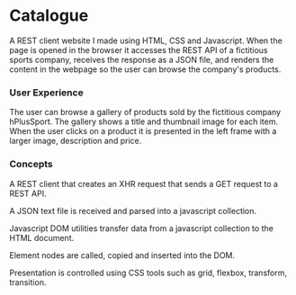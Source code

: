 # Catalogue
A REST client website I made using HTML, CSS and Javascript. When the page is opened in the browser it accesses the REST API of a fictitious sports company, receives the response as a JSON file, and renders the content in the webpage so the user can browse the company's products.

### User Experience
The user can browse a gallery of products sold by the fictitious company hPlusSport.
The gallery shows a title and thumbnail image for each item. When the user clicks on a product it is presented in the left frame with a larger image, description and price.

### Concepts

A REST client that creates an XHR request that sends a GET request to a REST API.

A JSON text file is received and parsed into a javascript collection.

Javascript DOM utilities transfer data from a javascript collection to the HTML document.

Element nodes are called, copied and inserted into the DOM.

Presentation is controlled using CSS tools such as grid, flexbox, transform, transition.
